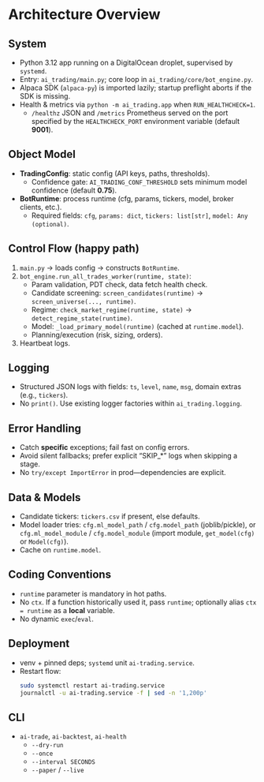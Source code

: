 # Architecture Overview

## System
- Python 3.12 app running on a DigitalOcean droplet, supervised by `systemd`.
- Entry: `ai_trading/main.py`; core loop in `ai_trading/core/bot_engine.py`.
- Alpaca SDK (`alpaca-py`) is imported lazily; startup preflight aborts if the SDK is missing.
- Health & metrics via `python -m ai_trading.app` when `RUN_HEALTHCHECK=1`.
  - `/healthz` JSON and `/metrics` Prometheus served on the port specified by the `HEALTHCHECK_PORT` environment variable (default **9001**).

## Object Model
 - **TradingConfig**: static config (API keys, paths, thresholds).
   - Confidence gate: `AI_TRADING_CONF_THRESHOLD` sets minimum model confidence (default **0.75**).
 - **BotRuntime**: process runtime (cfg, params, tickers, model, broker clients, etc.).
   - Required fields: `cfg`, `params: dict`, `tickers: list[str]`, `model: Any (optional)`.

## Control Flow (happy path)
1. `main.py` → loads config → constructs `BotRuntime`.
2. `bot_engine.run_all_trades_worker(runtime, state)`:
   - Param validation, PDT check, data fetch health check.
   - Candidate screening: `screen_candidates(runtime)` → `screen_universe(..., runtime)`.
   - Regime: `check_market_regime(runtime, state)` → `detect_regime_state(runtime)`.
   - Model: `_load_primary_model(runtime)` (cached at `runtime.model`).
   - Planning/execution (risk, sizing, orders).
3. Heartbeat logs.

## Logging
- Structured JSON logs with fields: `ts`, `level`, `name`, `msg`, domain extras (e.g., `tickers`).
- No `print()`. Use existing logger factories within `ai_trading.logging`.

## Error Handling
- Catch **specific** exceptions; fail fast on config errors.
- Avoid silent fallbacks; prefer explicit “SKIP_*” logs when skipping a stage.
- No `try/except ImportError` in prod—dependencies are explicit.

## Data & Models
- Candidate tickers: `tickers.csv` if present, else defaults.
- Model loader tries: `cfg.ml_model_path` / `cfg.model_path` (joblib/pickle), or `cfg.ml_model_module` / `cfg.model_module` (import module, `get_model(cfg)` or `Model(cfg)`).
- Cache on `runtime.model`.

## Coding Conventions
- `runtime` parameter is mandatory in hot paths.
- No `ctx`. If a function historically used it, pass `runtime`; optionally alias `ctx = runtime` as a **local** variable.
- No dynamic `exec`/`eval`.

## Deployment
- venv + pinned deps; `systemd` unit `ai-trading.service`.
- Restart flow:
  ```bash
  sudo systemctl restart ai-trading.service
  journalctl -u ai-trading.service -f | sed -n '1,200p'
  ```

## CLI
- `ai-trade`, `ai-backtest`, `ai-health`
  - `--dry-run`
  - `--once`
  - `--interval SECONDS`
  - `--paper` / `--live`
